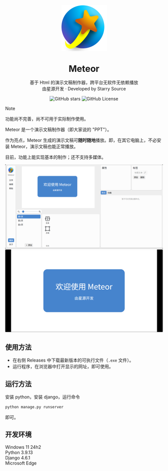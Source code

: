 <p align="center">
    <img src="./meteor.svg" width="147" height="147">
</p>

<p>
<h1 align="center" style="line-height:1;">Meteor</h1>
<p align="center">基于 Html 的演示文稿制作器，跨平台无软件无依赖播放<br>
由星源开发 · Developed by Starry Source</p>
</p>
<p align="center" class="shields">
  <span style="text-decoration:none">
    <img src="https://img.shields.io/github/stars/starry-source/meteor" alt="GitHub stars"/>
  </span>
  <!-- <span href="https://github.com/tjy-gitnub/win12/issues" style="text-decoration:none">
    <img src="https://img.shields.io/github/issues/tjy-gitnub/win12.svg" alt="GitHub issues"/>
  </span>
  <span href="https://github.com/tjy-gitnub/win12/network" style="text-decoration:none">
    <img src="https://img.shields.io/github/forks/tjy-gitnub/win12.svg" alt="GitHub forks"/>
  </span> -->
  <span style="text-decoration:none">
    <img src="https://img.shields.io/github/license/starry-source/meteor" alt="GitHub License"/>
  </pan>
</p>

> [!NOTE]
> 功能尚不完善，尚不可用于实际制作使用。

Meteor 是一个演示文稿制作器（即大家说的 "PPT"）。

作为亮点，Meteor 生成的演示文稿可**随时随地**播放。即，在其它电脑上，不必安装 Meteor，演示文稿也能正常播放。

目前，功能上能实现基本的制作；还不支持多媒体。

![编辑界面](art/edit.png)
![播放界面](art/play.png)

## 使用方法

- 在右侧 Releases 中下载最新版本的可执行文件（`.exe` 文件）。
- 运行程序，在浏览器中打开显示的网址，即可使用。

## 运行方法

安装 python，安装 django，运行命令

```cmd
python manage.py runserver
```
即可。

## 开发环境

Windows 11 24h2\
Python 3.9.13\
Django 4.6.1\
Microsoft Edge
